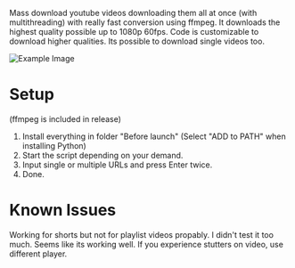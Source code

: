 Mass download youtube videos downloading them all at once (with multithreading) with really fast conversion using ffmpeg.
It downloads the highest quality possible up to 1080p 60fps. Code is customizable to download higher qualities.
Its possible to download single videos too.

![Example Image](https://cdn.discordapp.com/attachments/1080953525737111562/1089447546495184966/Screenshot_3.png)

# Setup
(ffmpeg is included in release)
1. Install everything in folder "Before launch" (Select "ADD to PATH" when installing Python)
2. Start the script depending on your demand.
3. Input single or multiple URLs and press Enter twice.
4. Done.

# Known Issues
Working for shorts but not for playlist videos propably.
I didn't test it too much. Seems like its working well.
If you experience stutters on video, use different player.
